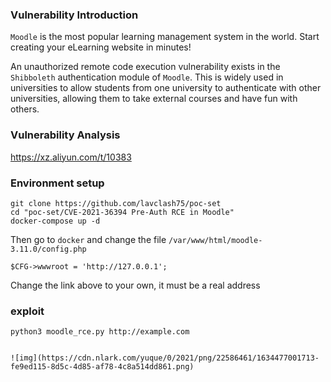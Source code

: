 ### Vulnerability Introduction

`Moodle` is the most popular learning management system in the world. Start creating your eLearning website in minutes!

An unauthorized remote code execution vulnerability exists in the `Shibboleth` authentication module of `Moodle`. This is widely used in universities to allow students from one university to authenticate with other universities, allowing them to take external courses and have fun with others.

### Vulnerability Analysis

https://xz.aliyun.com/t/10383

### Environment setup

````
git clone https://github.com/lavclash75/poc-set 
cd "poc-set/CVE-2021-36394 Pre-Auth RCE in Moodle"
docker-compose up -d
````

Then go to `docker` and change the file `/var/www/html/moodle-3.11.0/config.php`

````
$CFG->wwwroot = 'http://127.0.0.1';
````

Change the link above to your own, it must be a real address

### exploit

````
python3 moodle_rce.py http://example.com
````
```

![img](https://cdn.nlark.com/yuque/0/2021/png/22586461/1634477001713-fe9ed115-8d5c-4d85-af78-4c8a514dd861.png)

